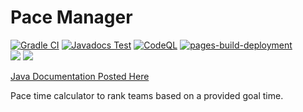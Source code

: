 # Pace Manager

[![Gradle CI](https://github.com/LittleTealeaf/paceManager/actions/workflows/gradle.yml/badge.svg?branch=main)](https://github.com/LittleTealeaf/paceManager/actions/workflows/gradle.yml)  [![Javadocs Test](https://github.com/LittleTealeaf/paceManager/actions/workflows/javadocs.yml/badge.svg)](https://github.com/LittleTealeaf/paceManager/actions/workflows/javadocs.yml) [![CodeQL](https://github.com/LittleTealeaf/paceManager/actions/workflows/codeql-analysis.yml/badge.svg?branch=main)](https://github.com/LittleTealeaf/paceManager/actions/workflows/codeql-analysis.yml) [![pages-build-deployment](https://github.com/LittleTealeaf/paceManager/actions/workflows/pages/pages-build-deployment/badge.svg)](https://github.com/LittleTealeaf/paceManager/actions/workflows/pages/pages-build-deployment)  
![](https://img.shields.io/badge/Latest%20Release-0.1.1-blue.svg) ![](https://img.shields.io/badge/Current%20Development-2.0.0-blue.svg)

[Java Documentation Posted Here](https://littletealeaf.github.io/paceManager/)

Pace time calculator to rank teams based on a provided goal time.
